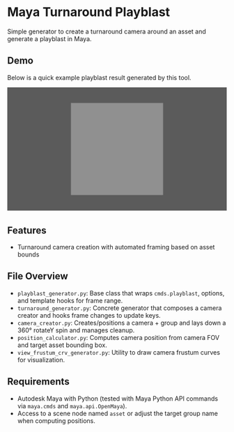 # Maya Turnaround Playblast

Simple generator to create a turnaround camera around an asset and generate a playblast in Maya.

## Demo

Below is a quick example playblast result generated by this tool.

![Result](result.gif)

## Features

- Turnaround camera creation with automated framing based on asset bounds

## File Overview

- `playblast_generator.py`: Base class that wraps `cmds.playblast`, options, and template hooks for frame range.
- `turnaround_generator.py`: Concrete generator that composes a camera creator and hooks frame changes to update keys.
- `camera_creator.py`: Creates/positions a camera + group and lays down a 360° rotateY spin and manages cleanup.
- `position_calculator.py`: Computes camera position from camera FOV and target asset bounding box.
- `view_frustum_crv_generator.py`: Utility to draw camera frustum curves for visualization.

## Requirements

- Autodesk Maya with Python (tested with Maya Python API commands via `maya.cmds` and `maya.api.OpenMaya`).
- Access to a scene node named `asset` or adjust the target group name when computing positions.